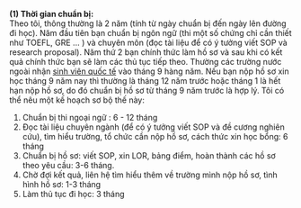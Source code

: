 **(1) Thời gian chuẩn bị:**  
Theo tôi, thông thường là 2 năm (tính từ ngày chuẩn bị đến ngày lên đường đi học). Năm đầu tiên bạn chuẩn bị ngôn ngữ (thi một số chứng chỉ cần thiết như TOEFL, GRE ... ) và chuyên môn (đọc tài liệu để có ý tưởng viết SOP và research proposal). Năm thứ 2 bạn chính thức làm hồ sơ và sau khi có kết quả chính thức bạn sẽ làm các thủ tục tiếp theo. Thường các trường nước ngoài nhận [sinh viên quốc tế](https://scholarshipplanet.info/vi/17-hoc-bong-toan-phan-danh-cho-sinh-vien-quoc-te/) vào tháng 9 hàng năm. Nếu bạn nộp hồ sơ xin học tháng 9 năm nay thì thường là tháng 12 năm trước hoặc tháng 1 là hết hạn nộp hồ sơ, do đó chuẩn bị hồ sơ từ tháng 9 năm trước là hợp lý. Tôi có thể nêu một kế hoạch sơ bộ thế này:  
1. Chuẩn bị thi ngoại ngữ : 6 - 12 tháng  
2. Đọc tài liệu chuyên ngành (để có ý tưởng viết SOP và đề cương nghiên cứu), tìm hiểu trường, tổ chức cần nộp hồ sơ, cách thức xin học bổng: 6 tháng  
3. Chuẩn bị hồ sơ: viết SOP, xin LOR, bảng điểm, hoàn thành các hồ sơ theo yêu cầu: 3-6 tháng.  
4. Chờ đợi kết quả, liên hệ tìm hiểu thêm về trường mình nộp hồ sơ, tình hình hồ sơ: 1-3 tháng  
5. Làm thủ tục đi học: 3 tháng